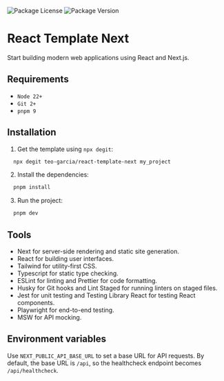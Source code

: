 <!-- ![README.md banner](./README.png) -->

![Package License](https://img.shields.io/github/license/teo-garcia/react-template-next)
![Package Version](https://img.shields.io/github/package-json/v/teo-garcia/react-template-next)

# React Template Next

Start building modern web applications using React and Next.js.

## Requirements

- `Node 22+`
- `Git 2+`
- `pnpm 9`

## Installation

1. Get the template using `npx degit`:

```bash
  npx degit teo-garcia/react-template-next my_project
```

2. Install the dependencies:

```bash
  pnpm install
```

3. Run the project:

```bash
  pnpm dev
```

## Tools

- Next for server-side rendering and static site generation.
- React for building user interfaces.
- Tailwind for utility-first CSS.
- Typescript for static type checking.
- ESLint for linting and Prettier for code formatting.
- Husky for Git hooks and Lint Staged for running linters on staged files.
- Jest for unit testing and Testing Library React for testing React components.
- Playwright for end-to-end testing.
- MSW for API mocking.

## Environment variables

Use `NEXT_PUBLIC_API_BASE_URL` to set a base URL for API requests. By default,
the base URL is `/api`, so the healthcheck endpoint becomes
`/api/healthcheck`.
